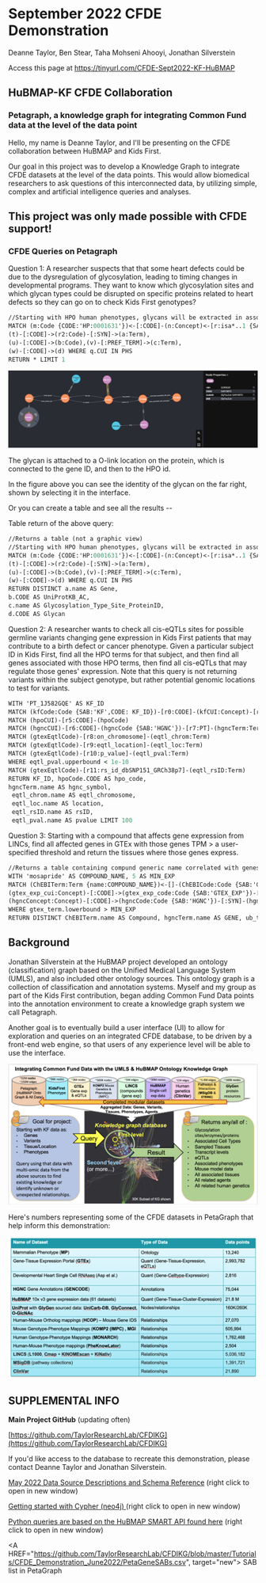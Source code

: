 # September 2022 CFDE Demonstration

Deanne Taylor, Ben Stear, Taha Mohseni Ahooyi, Jonathan Silverstein

Access this page at https://tinyurl.com/CFDE-Sept2022-KF-HuBMAP 

## HuBMAP-KF CFDE Collaboration
### Petagraph, a knowledge graph for integrating Common Fund data at the level of the data point

Hello, my name is Deanne Taylor, and I'll be presenting on the CFDE collaboration between HuBMAP and Kids First.

Our goal in this project was to develop a Knowledge Graph to integrate CFDE datasets at the level of the data points. This would allow biomedical researchers to ask questions of this interconnected data,  by utilizing simple, complex and artificial intelligence queries and analyses. 

## This project was only made possible with CFDE support!


### CFDE Queries on Petagraph

	
Question 1: A researcher suspects that that some heart defects could be due to the dysregulation of glycosylation, leading to timing changes in developmental programs.  They want to know which glycosylation sites and which glycan types could be disrupted on specific proteins related to heart defects so they can go on to check Kids First genotypes?


```graphql
//Starting with HPO human phenotypes, glycans will be extracted in association with Human genes
MATCH (m:Code {CODE:'HP:0001631'})<-[:CODE]-(n:Concept)<-[r:isa*..1 {SAB:'HPO'}]-(o:Concept) WITH collect(n.CUI)+o.CUI AS T UNWIND T AS UT WITH collect(DISTINCT UT) AS PHS MATCH (q:Concept)-[:phenotype_associated_with_gene {SAB:'HGNC__HPO'}]->(t:Concept)-[:has_product]->(u:Concept)-[:has_site]->(v:Concept)-[:binds_glycan]->(w:Concept),
(t)-[:CODE]->(r2:Code)-[:SYN]->(a:Term),
(u)-[:CODE]->(b:Code),(v)-[:PREF_TERM]->(c:Term),
(w)-[:CODE]->(d) WHERE q.CUI IN PHS 
RETURN * LIMIT 1
```
![Protein_Glycan2.png](https://github.com/TaylorResearchLab/CFDIKG/blob/master/Tutorials/CFDE_Hackathons/tutorial_images/Protein_Glycan2.png)

The glycan is attached to a O-link location on the protein, which is connected to the gene ID, and then to the HPO id.

In the figure above you can see the identity of the glycan on the far right, shown by selecting it in the interface.

Or you can create a table and see all the results --

Table return of the above query:

```graphql
//Returns a table (not a graphic view)
//Starting with HPO human phenotypes, glycans will be extracted in association with Human genes
MATCH (m:Code {CODE:'HP:0001631'})<-[:CODE]-(n:Concept)<-[r:isa*..1 {SAB:'HPO'}]-(o:Concept) WITH collect(n.CUI)+o.CUI AS T UNWIND T AS UT WITH collect(DISTINCT UT) AS PHS MATCH (q:Concept)-[:phenotype_associated_with_gene {SAB:'HGNC__HPO'}]->(t:Concept)-[:has_product]->(u:Concept)-[:has_site]->(v:Concept)-[:binds_glycan]->(w:Concept),
(t)-[:CODE]->(r2:Code)-[:SYN]->(a:Term),
(u)-[:CODE]->(b:Code),(v)-[:PREF_TERM]->(c:Term),
(w)-[:CODE]->(d) WHERE q.CUI IN PHS 
RETURN DISTINCT a.name AS Gene, 
b.CODE AS UniProtKB_AC, 
c.name AS Glycosylation_Type_Site_ProteinID, 
d.CODE AS Glycan
```

Question 2: A researcher wants to check all cis-eQTLs sites for possible germline variants changing gene expression in Kids First patients that may contribute to a birth defect or cancer phenotype.  Given a particular subject ID in Kids First,  find all the HPO terms for that subject, and then find all genes associated with those HPO terms, then find all cis-eQTLs that may regulate those genes' expression. Note that this query is not returning variants within the subject genotype, but rather potential genomic locations to test for variants.

```graphql
WITH 'PT_1J582GQE' AS KF_ID
MATCH (kfCode:Code {SAB:'KF',CODE: KF_ID})-[r0:CODE]-(kfCUI:Concept)-[r1:patient_has_phenotype]-(hpoCUI:Concept)-[r2:phenotype_associated_with_gene]-(hgncCUI:Concept)-[r3:gene_has_eqtl]-(gtexEqtlCUI:Concept)-[r4:CODE]-(gtexEqtlCode:Code)
MATCH (hpoCUI)-[r5:CODE]-(hpoCode)
MATCH (hgncCUI)-[r6:CODE]-(hgncCode {SAB:'HGNC'})-[r7:PT]-(hgncTerm:Term)
MATCH (gtexEqtlCode)-[r8:on_chromosome]-(eqtl_chrom:Term)
MATCH (gtexEqtlCode)-[r9:eqtl_location]-(eqtl_loc:Term)
MATCH (gtexEqtlCode)-[r10:p_value]-(eqtl_pval:Term)
WHERE eqtl_pval.upperbound < 1e-10
MATCH (gtexEqtlCode)-[r11:rs_id_dbSNP151_GRCh38p7]-(eqtl_rsID:Term)
RETURN KF_ID, hpoCode.CODE AS hpo_code, 
hgncTerm.name AS hgnc_symbol,
 eqtl_chrom.name AS eqtl_chromosome,
 eqtl_loc.name AS location,
 eqtl_rsID.name AS rsID, 
 eqtl_pval.name AS pvalue LIMIT 100
```

Question 3: Starting with a compound that affects gene expression from LINCs, find all affected genes in GTEx with those genes TPM > a user-specified threshold and return the tissues where those genes express.

```graphql
//Returns a table containing compund generic name correlated with genes with higher than threshold expression level in different tissues
WITH 'mosapride' AS COMPOUND_NAME, 5 AS MIN_EXP 
MATCH (ChEBITerm:Term {name:COMPOUND_NAME})<-[]-(ChEBICode:Code {SAB:'CHEBI'})<-[:CODE]-(ChEBIconcept:Concept)-[r1 {SAB:'LINCS L1000'}]->(hgncConcept:Concept)-[:gene_has_median_expression]-(gtex_exp_cui:Concept)-[:tissue_has_median_expression]-(ub_cui:Concept)-[:PREF_TERM]->(ub_term:Term),
(gtex_exp_cui:Concept)-[:CODE]->(gtex_exp_code:Code {SAB:'GTEX_EXP'})-[]->(gtex_term:Term),
(hgncConcept:Concept)-[:CODE]->(hgncCode:Code {SAB:'HGNC'})-[:SYN]-(hgncTerm:Term)
WHERE gtex_term.lowerbound > MIN_EXP 
RETURN DISTINCT ChEBITerm.name AS Compound, hgncTerm.name AS GENE, ub_term.name AS Tissue, gtex_term.lowerbound AS Expresseion_Level ORDER BY Expresseion_Level ASCENDING
```


## Background

Jonathan Silverstein at the HuBMAP project developed an ontology (classification) graph based on the Unified Medical Language System (UMLS), and also included other ontology sources. This ontology graph is a collection of classification and annotation systems.  Myself and my group as part of the Kids First contribution, began adding Common Fund Data points into the annotation environment to create a knowledge graph system we call Petagraph.

Another goal is to eventually build a user interface (UI) to allow for exploration and queries on an integrated CFDE database, to be driven by a front-end web engine, so that users of any experience level will be able to use the interface.

![CFDE_Structure_Demo_Slide.png](https://github.com/TaylorResearchLab/CFDIKG/blob/master/Tutorials/CFDE_Hackathons/tutorial_images/CFDE_Structure_Demo_Slide.png)

Here's numbers representing some of the CFDE datasets in PetaGraph that help inform this demonstration:

![summary_table.png](https://github.com/TaylorResearchLab/CFDIKG/blob/master/Tutorials/CFDE_Hackathons/tutorial_images/summary_table.png)


## SUPPLEMENTAL INFO

**Main Project GitHub** (updating often)

[https://github.com/TaylorResearchLab/CFDIKG](https://github.com/TaylorResearchLab/CFDIKG)

If you'd like access to the database to recreate this demonstration, please contact Deanne Taylor and Jonathan Silverstein.

<A HREF="https://github.com/TaylorResearchLab/CFDIKG/blob/master/Tutorials/CFDE_Hackathons/Schema_CFDIKG_5-2022.md" target="new"> May 2022 Data Source Descriptions and Schema Reference</a> (right click to open in new window)

<A HREF="https://neo4j.com/developer/cypher/guide-cypher-basics/" target="new"> Getting started with Cypher (neo4j) </a> (right click to open in new window)

<A HREF="https://smart-api.info/ui/dea4bf91545a51b3dc415ba37e2a9e4e#/" target="new"> Python queries are based on the HuBMAP SMART API found here</A> (right click to open in new window)

<A HREF="https://github.com/TaylorResearchLab/CFDIKG/blob/master/Tutorials/CFDE_Demonstration_June2022/PetaGeneSABs.csv", target="new"> SAB list in PetaGraph</A> 
 
 
 
